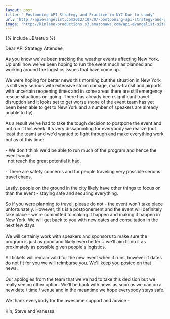 ```yaml
---
layout: post
title: ' Postponing API Strategy and Practice in NYC Due to sandy'
url: 'http://apievangelist.com2012/10/30/-postponing-api-strategy-and-practice-in-new-york-city-due-to-sandy/'
image: 'http://kinlane-productions.s3.amazonaws.com/api-evangelist-site/blog/api-strategy-practice-event.png'
---
```

{% include JB/setup %}
<p>
     Dear API Strategy Attendee,<br />
     <br />
     As you know we've been tracking the weather events affecting New York. Up until now we've been hoping to run the event much as planned and working around the logistics issues that have come up.<br />
     <br />
     We were hoping for better news this morning but the situation in New York is still very serious with extensive storm damage, mass-transit and airports with uncertain reopening times and in some areas there are still emergency rescue situations on-going. There has already been significant travel disruption and it looks set to get worse (none of the event team has yet been been able to get to New York and a number of speakers are already unable to fly).<br />
     <br />
     As a result we've had to take the tough decision to postpone the event and not run it this week. It's very dissapointing for everybody we realize (not least the team) and we'd wanted to fight through and make everything work but as of this time:<br />
     <br />
     - We don't think we'd be able to run much of the program and hence the event would<br />
       not reach the great potential it had.<br />
     <br />
     - There are safety concerns and for people traveling very possible serious travel chaos.<br />
     <br />
     Lastly, people on the ground in the city likely have other things to focus on than the event - staying safe and securing everything.<br />
     <br />
     So if you were planning to travel, please do not - the event won't take place unfortunately. However, this is a postponement and the event will definitely take place - we're committed to making it happen and making it happen in New York. We will get back to you with new dates and consultation in the next few days.<br />
     <br />
     We will certainly work with speakers and sponsors to make sure the program is just as good and likely even better + we'll aim to do it as proximately as possible given people's logistics.<br />
     <br />
     All tickets will remain valid for the new event when it runs, however if dates do not fit for you we will reimburse you. We'll keep you posted on that news.<br />
     <br />
     Our apologies from the team that we've had to take this decision but we really see no other option. We'll be back with news as soon as we can on a new date / time / venue and in the meantime we hope everybody stays safe.<br />
     <br />
     We thank everybody for the awesome support and advice -<br />
     <br />
     Kin, Steve and Vanessa
</p>

